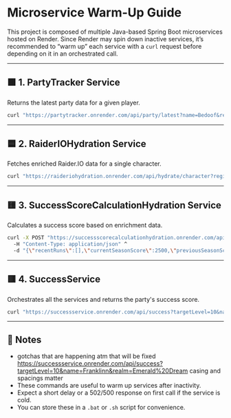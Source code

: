 # Microservice Warm-Up Guide

This project is composed of multiple Java-based Spring Boot microservices hosted on Render. Since Render may spin down inactive services, it’s recommended to “warm up” each service with a `curl` request before depending on it in an orchestrated call.

---

## 🟩 1. PartyTracker Service

Returns the latest party data for a given player.

```bash
curl "https://partytracker.onrender.com/api/party/latest?name=Bedoof&realm=Azralon"
```

---

## 🟦 2. RaiderIOHydration Service

Fetches enriched Raider.IO data for a single character.

```bash
curl "https://raideriohydration.onrender.com/api/hydrate/character?region=us&realm=Drenden&name=Pikaboo"
```

---

## 🟨 3. SuccessScoreCalculationHydration Service

Calculates a success score based on enrichment data.

```bash
curl -X POST "https://successscorecalculationhydration.onrender.com/api/calculate/score?targetLevel=18" ^
  -H "Content-Type: application/json" ^
  -d "{\"recentRuns\":[],\"currentSeasonScore\":2500,\"previousSeasonScore\":2000,\"isMainRole\":true}"
```

---

## 🟥 4. SuccessService

Orchestrates all the services and returns the party's success score.

```bash
curl "https://successservice.onrender.com/api/success?targetLevel=10&name=Bedoof&realm=Azralon"
```

---

## 🔧 Notes

- gotchas that are happening atm that will be fixed https://successservice.onrender.com/api/success?targetLevel=10&name=Franklinn&realm=Emerald%20Dream casing and spacings matter
- These commands are useful to warm up services after inactivity.
- Expect a short delay or a 502/500 response on first call if the service is cold.
- You can store these in a `.bat` or `.sh` script for convenience.
